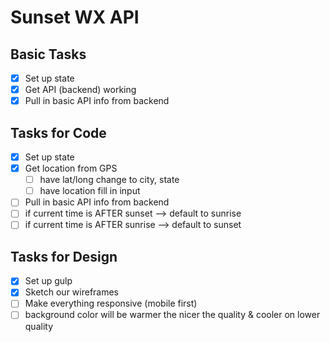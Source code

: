 # Sunset WX API

## Basic Tasks
- [x] Set up state
- [x] Get API (backend) working
- [x] Pull in basic API info from backend

## Tasks for Code
- [x] Set up state
- [x] Get location from GPS
  - [ ] have lat/long change to city, state
  - [ ] have location fill in input
- [ ] Pull in basic API info from backend
- [ ] if current time is AFTER sunset --> default to sunrise
- [ ] if current time is AFTER sunrise --> default to sunset

## Tasks for Design
- [x] Set up gulp
- [x] Sketch our wireframes
- [ ] Make everything responsive (mobile first)
- [ ] background color will be warmer the nicer the quality & cooler on lower quality
